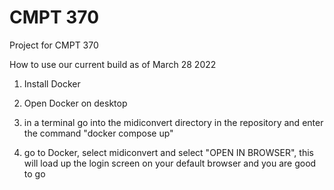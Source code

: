 # CMPT 370 

Project for CMPT 370

How to use our current build as of March 28 2022

1.  Install Docker

2.  Open Docker on desktop

3.  in a terminal go into the midiconvert directory in the repository and enter the command "docker compose up"

4.  go to Docker, select midiconvert and select "OPEN IN BROWSER", this will load up the login screen on your default browser and you are good to go
